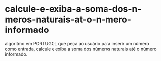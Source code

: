 # calcule-e-exiba-a-soma-dos-n-meros-naturais-at-o-n-mero-informado
algoritmo em PORTUGOL que peça ao usuário para inserir um número como entrada, calcule e exiba a soma dos números naturais até o número informado.
